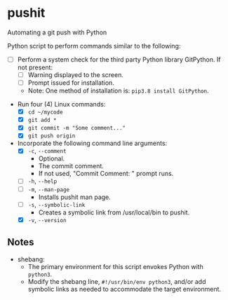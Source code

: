 # pushit
Automating a git push with Python

Python script to perform commands similar to the following:
- [ ] Perform a system check for the third party Python library GitPython. If not present:
  - [ ] Warning displayed to the screen.
  - [ ] Prompt issued for installation.
  * Note: One method of installation is: `pip3.8 install GitPython`.
* Run four (4) Linux commands:
  - [x] `cd ~/mycode`
  - [x] `git add *`
  - [x] `git commit -m "Some comment..."`
  - [x] `git push origin`
* Incorporate the following command line arguments:
  - [x] `-c`, `--comment`
    * Optional.
    * The commit comment.
    * If not used, "Commit Comment: " prompt runs.
  - [ ] `-h`, `--help`
  - [ ] `-m`, `--man-page`
    * Installs pushit man page.
  - [ ] `-s`, `--symbolic-link`
    * Creates a symbolic link from /usr/local/bin to pushit.
  - [x] `-v`, `--version`

Notes
---
* shebang:
  * The primary environment for this script envokes Python with `python3`.
  * Modify the shebang line, `#!/usr/bin/env python3`, and/or add symbolic links as needed to accommodate the target environment.

